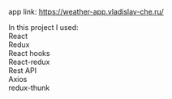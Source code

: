 app link: https://weather-app.vladislav-che.ru/

In this project I used:  
React  
Redux  
React hooks  
React-redux  
Rest API  
Axios  
redux-thunk

